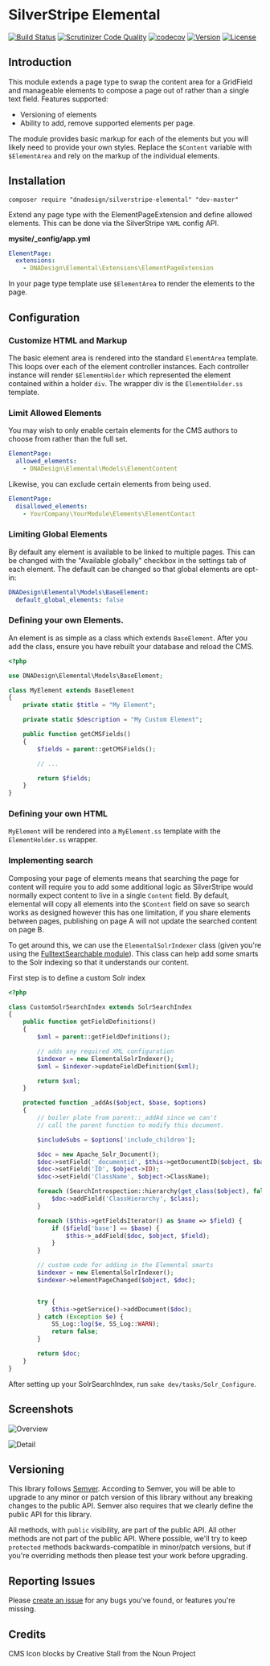 # SilverStripe Elemental

[![Build Status](http://img.shields.io/travis/dnadesign/silverstripe-elemental.svg?style=flat-square)](https://travis-ci.org/dnadesign/silverstripe-elemental)
[![Scrutinizer Code Quality](https://scrutinizer-ci.com/g/dnadesign/silverstripe-elemental/badges/quality-score.png?b=master)](https://scrutinizer-ci.com/g/dnadesign/silverstripe-elemental/?branch=master)
[![codecov](https://codecov.io/gh/dnadesign/silverstripe-elemental/branch/master/graph/badge.svg)](https://codecov.io/gh/dnadesign/silverstripe-elemental)
[![Version](http://img.shields.io/packagist/v/dnadesign/silverstripe-elemental.svg?style=flat-square)](https://packagist.org/packages/dnadesign/silverstripe-elemental)
[![License](http://img.shields.io/packagist/l/dnadesign/silverstripe-elemental.svg?style=flat-square)](LICENSE.md)

## Introduction

This module extends a page type to swap the content area for a GridField and manageable elements to compose a page out
of rather than a single text field. Features supported:

* Versioning of elements
* Ability to add, remove supported elements per page.

The module provides basic markup for each of the elements but you will likely need to provide your own styles. Replace
the `$Content` variable with `$ElementArea` and rely on the markup of the individual elements.

## Installation

```
composer require "dnadesign/silverstripe-elemental" "dev-master"
```

Extend any page type with the ElementPageExtension and define allowed elements. This can be done via the SilverStripe
`YAML` config API.

**mysite/\_config/app.yml**

```yaml
ElementPage:
  extensions:
    - DNADesign\Elemental\Extensions\ElementPageExtension
```

In your page type template use `$ElementArea` to render the elements to the page.

## Configuration

### Customize HTML and Markup

The basic element area is rendered into the standard `ElementArea` template. This loops over each of the element
controller instances. Each controller instance will render `$ElementHolder` which represented the element contained within
a holder `div`. The wrapper div is the `ElementHolder.ss` template.

### Limit Allowed Elements

You may wish to only enable certain elements for the CMS authors to choose from rather than the full set.

```yaml
ElementPage:
  allowed_elements:
    - DNADesign\Elemental\Models\ElementContent
```

Likewise, you can exclude certain elements from being used.

```yaml
ElementPage:
  disallowed_elements:
    - YourCompany\YourModule\Elements\ElementContact
```

### Limiting Global Elements

By default any element is available to be linked to multiple pages. This can be
changed with the "Available globally" checkbox in the settings tab of each element.
The default can be changed so that global elements are opt-in:

```yaml
DNADesign\Elemental\Models\BaseElement:
  default_global_elements: false
```

### Defining your own Elements.

An element is as simple as a class which extends `BaseElement`. After you add the class, ensure you have rebuilt your
database and reload the CMS.

```php
<?php

use DNADesign\Elemental\Models\BaseElement;

class MyElement extends BaseElement
{
    private static $title = "My Element";

    private static $description = "My Custom Element";

	public function getCMSFields()
    {
        $fields = parent::getCMSFields();

        // ...

        return $fields;
    }
}
```

### Defining your own HTML

`MyElement` will be rendered into a `MyElement.ss` template with the `ElementHolder.ss` wrapper.

### Implementing search

Composing your page of elements means that searching the page for content will require you to add some additional logic
as SilverStripe would normally expect content to live in a single `Content` field. By default, elemental will copy all
elements into the `$Content` field on save so search works as designed however this has one limitation, if you share
elements between pages, publishing on page A will not update the searched content on page B.

To get around this, we can use the `ElementalSolrIndexer` class (given you're using the
[FulltextSearchable module](https://github.com/silverstripe-labs/silverstripe-fulltextsearch)). This class can help add
some smarts to the Solr indexing so that it understands our content.

First step is to define a custom Solr index

```php
<?php

class CustomSolrSearchIndex extends SolrSearchIndex
{
    public function getFieldDefinitions()
    {
        $xml = parent::getFieldDefinitions();

        // adds any required XML configuration
        $indexer = new ElementalSolrIndexer();
        $xml = $indexer->updateFieldDefinition($xml);

        return $xml;
    }

    protected function _addAs($object, $base, $options)
    {
        // boiler plate from parent::_addAd since we can't
        // call the parent function to modify this document.

        $includeSubs = $options['include_children'];

        $doc = new Apache_Solr_Document();
        $doc->setField('_documentid', $this->getDocumentID($object, $base, $includeSubs));
        $doc->setField('ID', $object->ID);
        $doc->setField('ClassName', $object->ClassName);

        foreach (SearchIntrospection::hierarchy(get_class($object), false) as $class) {
            $doc->addField('ClassHierarchy', $class);
        }

        foreach ($this->getFieldsIterator() as $name => $field) {
            if ($field['base'] == $base) {
                $this->_addField($doc, $object, $field);
            }
        }

        // custom code for adding in the Elemental smarts
        $indexer = new ElementalSolrIndexer();
        $indexer->elementPageChanged($object, $doc);


        try {
            $this->getService()->addDocument($doc);
        } catch (Exception $e) {
            SS_Log::log($e, SS_Log::WARN);
            return false;
        }

        return $doc;
    }
}
```

After setting up your SolrSearchIndex, run `sake dev/tasks/Solr_Configure`.

## Screenshots

![Overview](docs/images/overview.png)

![Detail](docs/images/detail.png)


## Versioning

This library follows [Semver](http://semver.org). According to Semver, you will be able to upgrade to any minor or patch version of this library without any breaking changes to the public API. Semver also requires that we clearly define the public API for this library.

All methods, with `public` visibility, are part of the public API. All other methods are not part of the public API. Where possible, we'll try to keep `protected` methods backwards-compatible in minor/patch versions, but if you're overriding methods then please test your work before upgrading.

## Reporting Issues

Please [create an issue](http://github.com/dnadesign/silverstripe-elemental/issues) for any bugs you've found, or features you're missing.

## Credits

CMS Icon blocks by Creative Stall from the Noun Project
